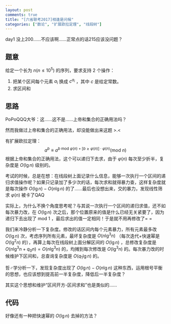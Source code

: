 ```yaml
---
layout: post
comments: true
title: "[六省联考2017]相逢是问候"
categories: ["数论", "扩展欧拉定理", "线段树"]
---
```




day1 没上200……不应该啊……正常点的话215应该没问题？

## 题意

给定一个长为 $n (n \le 10^5)$ 的序列，要求支持 2 个操作：    

1. 把某个区间每个元素 $a_i$ 换成 $c^{a_i}$ ，其中 $c$ 是给定常数。
2. 求区间和

## 思路

PoPoQQQ大爷：这……这不是……上帝和集合的正确用法吗？     

然而我做过上帝和集合的正确用法，却没能做出来这题 >.<    

有扩展欧拉定理：
$$
a^b \equiv a^{b \text{ mod }\varphi(n) + [b \ge \varphi(n)]\cdot\varphi(n)} (\text{mod }n)
$$
根据上帝和集合的正确用法，这个可以递归下去求，由于 $\varphi(n)$ 每次至少折半，复杂度是 $O(\lg n)$ 级别的。

考试的时候，总是在想：在线段树上面记录什么信息，能够一次执行一个区间的递归求值操作呢？如果只记录加了多少次的话，每次求和就得暴力查，这样复杂度就是每次操作 $O(\lg n) - O(n\lg n)$ 的了……最后也没想出来，交的暴力，发现线性筛求 $\varphi(n)$ 被卡了QAQ    

实际上，为什么不换个角度思考呢？与其说一次执行一个区间的递归求值，还不如每次暴力改，在 $O(\lg n)$ 次之后，那个位置原来的值是什么已经无关紧要了，因为递归下去出现了 $\text{mod } 1$ ，最后求出的值一定相同！于是就不用再修改了= =   

我们来冷静分析一下复杂度。修改的话区间内每个元素暴力，所有元素最多改 $O(\lg n)$ 次，考虑序列所有元素，最坏复杂度是 $O(n \lg^3 n)$ （每次迭代+快速幂是 $O(\lg^2 n)$ 的），再算上每次在线段树上面分解区间的 $O(\lg n)$ ，总修改复杂度是 $O(n \lg^3 n + q_0 n) = O(n \lg^3 n)$ 的，均摊到每次修改是 $O(\lg^3n)$ 的。每次暴力改的时候维护下区间和，总查询复杂度是 $O(q_1 \lg n)$ 的。

哲♂学分析一下，发现复杂度出现了 $O(\lg n) - O(n\lg n)$ 这种东西，运用根号平衡的思想，也应该想到提高前一半复杂度，降低后一半复杂度？

其实这个思想和维护“区间开方-区间求和”也是类似的……

## 代码

好像还有一种把快速幂的 $O(\lg n)$ 去掉的方法？

